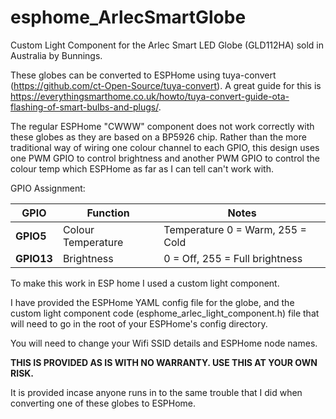 # esphome_ArlecSmartGlobe
Custom Light Component for the Arlec Smart LED Globe (GLD112HA) sold in Australia by Bunnings.

These globes can be converted to ESPHome using tuya-convert (https://github.com/ct-Open-Source/tuya-convert). A great guide for this is https://everythingsmarthome.co.uk/howto/tuya-convert-guide-ota-flashing-of-smart-bulbs-and-plugs/.

The regular ESPHome "CWWW" component does not work correctly with these globes as they are based on a BP5926 chip. Rather than the more traditional way of wiring one colour channel to each GPIO, this design uses one PWM GPIO to control brightness and another PWM GPIO to control the colour temp which ESPHome as far as I can tell can't work with.

GPIO Assignment:

GPIO | Function | Notes
------------ | ------------- | -------------
**GPIO5** | Colour Temperature | Temperature 0 = Warm, 255 = Cold
**GPIO13** | Brightness | 0 = Off, 255 = Full brightness

To make this work in ESP home I used a custom light component. 

I have provided the ESPHome YAML config file for the globe, and the custom light component code (esphome_arlec_light_component.h) file that will need to go in the root of your ESPHome's config directory.

You will need to change your Wifi SSID details and ESPHome node names.


**THIS IS PROVIDED AS IS WITH NO WARRANTY. USE THIS AT YOUR OWN RISK.**

It is provided incase anyone runs in to the same trouble that I did when converting one of these globes to ESPHome.
